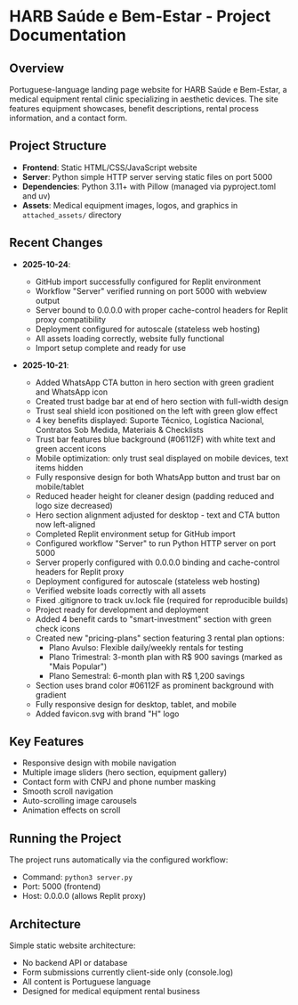 # HARB Saúde e Bem-Estar - Project Documentation

## Overview
Portuguese-language landing page website for HARB Saúde e Bem-Estar, a medical equipment rental clinic specializing in aesthetic devices. The site features equipment showcases, benefit descriptions, rental process information, and a contact form.

## Project Structure
- **Frontend**: Static HTML/CSS/JavaScript website
- **Server**: Python simple HTTP server serving static files on port 5000
- **Dependencies**: Python 3.11+ with Pillow (managed via pyproject.toml and uv)
- **Assets**: Medical equipment images, logos, and graphics in `attached_assets/` directory

## Recent Changes
- **2025-10-24**: 
  - GitHub import successfully configured for Replit environment
  - Workflow "Server" verified running on port 5000 with webview output
  - Server bound to 0.0.0.0 with proper cache-control headers for Replit proxy compatibility
  - Deployment configured for autoscale (stateless web hosting)
  - All assets loading correctly, website fully functional
  - Import setup complete and ready for use

- **2025-10-21**: 
  - Added WhatsApp CTA button in hero section with green gradient and WhatsApp icon
  - Created trust badge bar at end of hero section with full-width design
  - Trust seal shield icon positioned on the left with green glow effect
  - 4 key benefits displayed: Suporte Técnico, Logística Nacional, Contratos Sob Medida, Materiais & Checklists
  - Trust bar features blue background (#06112F) with white text and green accent icons
  - Mobile optimization: only trust seal displayed on mobile devices, text items hidden
  - Fully responsive design for both WhatsApp button and trust bar on mobile/tablet
  - Reduced header height for cleaner design (padding reduced and logo size decreased)
  - Hero section alignment adjusted for desktop - text and CTA button now left-aligned
  - Completed Replit environment setup for GitHub import
  - Configured workflow "Server" to run Python HTTP server on port 5000
  - Server properly configured with 0.0.0.0 binding and cache-control headers for Replit proxy
  - Deployment configured for autoscale (stateless web hosting)
  - Verified website loads correctly with all assets
  - Fixed .gitignore to track uv.lock file (required for reproducible builds)
  - Project ready for development and deployment
  - Added 4 benefit cards to "smart-investment" section with green check icons
  - Created new "pricing-plans" section featuring 3 rental plan options:
    - Plano Avulso: Flexible daily/weekly rentals for testing
    - Plano Trimestral: 3-month plan with R$ 900 savings (marked as "Mais Popular")
    - Plano Semestral: 6-month plan with R$ 1,200 savings
  - Section uses brand color #06112F as prominent background with gradient
  - Fully responsive design for desktop, tablet, and mobile
  - Added favicon.svg with brand "H" logo

## Key Features
- Responsive design with mobile navigation
- Multiple image sliders (hero section, equipment gallery)
- Contact form with CNPJ and phone number masking
- Smooth scroll navigation
- Auto-scrolling image carousels
- Animation effects on scroll

## Running the Project
The project runs automatically via the configured workflow:
- Command: `python3 server.py`
- Port: 5000 (frontend)
- Host: 0.0.0.0 (allows Replit proxy)

## Architecture
Simple static website architecture:
- No backend API or database
- Form submissions currently client-side only (console.log)
- All content is Portuguese language
- Designed for medical equipment rental business
